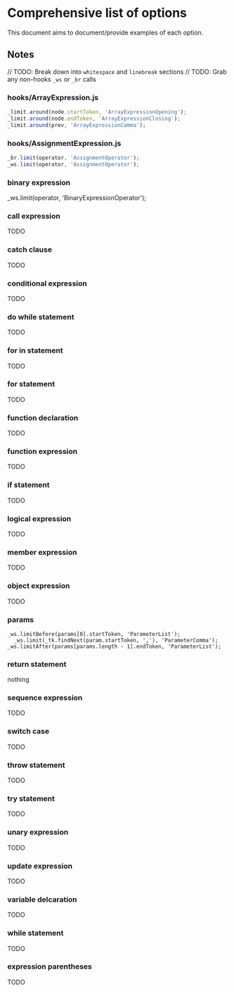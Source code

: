# Comprehensive list of options
This document aims to document/provide examples of each option.

## Notes
// TODO: Break down into `whitespace` and `linebreak` sections
// TODO: Grab any non-hooks `_ws` or `_br` calls

### hooks/ArrayExpression.js
```js
_limit.around(node.startToken, 'ArrayExpressionOpening');
_limit.around(node.endToken, 'ArrayExpressionClosing');
_limit.around(prev, 'ArrayExpressionComma');
```

### hooks/AssignmentExpression.js
```js
_br.limit(operator, 'AssignmentOperator');
_ws.limit(operator, 'AssignmentOperator');
```

### binary expression
  _ws.limit(operator, 'BinaryExpressionOperator');

### call expression
TODO

### catch clause
TODO

### conditional expression
TODO

### do while statement
TODO

### for in statement
TODO

### for statement
TODO

### function declaration
TODO

### function expression
TODO

### if statement
TODO

### logical expression
TODO

### member expression
TODO

### object expression
TODO

### params
    _ws.limitBefore(params[0].startToken, 'ParameterList');
      _ws.limit(_tk.findNext(param.startToken, ','), 'ParameterComma');
    _ws.limitAfter(params[params.length - 1].endToken, 'ParameterList');


### return statement
nothing

### sequence expression
TODO

### switch case
TODO

### throw statement
TODO

### try statement
TODO

### unary expression
TODO

### update expression
TODO

### variable delcaration
TODO

### while statement
TODO

### expression parentheses
TODO
